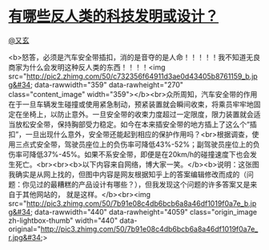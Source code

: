 
#  [有哪些反人类的科技发明或设计？](https://zhihu.com/questions/22331607)



[@又玄](https://zhihu.com/people/a2b3a78f99af076b24654136c96866af)

&lt;b&gt;怒答，必须是汽车安全带插扣，消的是音夺的是人命！！！！！我不知道无良商家为什么会发明这种反人类的东西！！！！&lt;img src=&#34;http://pic2.zhimg.com/50/c732356f64911d3ae0d43405b8761159_b.jpg&#34; data-rawwidth=&#34;359&#34; data-rawheight=&#34;270&#34; class=&#34;content_image&#34; width=&#34;359&#34;&gt;&lt;/b&gt;&lt;br&gt;众所周知，汽车安全带的作用在于一旦车辆发生碰撞或使用紧急制动，预紧装置就会瞬间收束，将乘员牢牢地固定在坐椅上，以防止意外。一旦安全带的收束力度超过一定限度，限力装置就会适当放松安全带，保持胸部受力稳定。如今在本来插安全带的地方插上了这么个“插扣”，一旦出现什么意外，安全带还能起到相应的保护作用吗？&lt;br&gt;根据调查，使用三点式安全带，驾驶员座位上的负伤率可降低43%-52%；副驾驶员座位上的负伤率可降低37%-45%。如果不系安全带，即便是在20km/h的碰撞速度下也会发生死亡。&lt;br&gt;&lt;br&gt;&lt;b&gt;以下内容来自网络，博大家一笑。&lt;/b&gt;&lt;b&gt;说明：这张图我确实是从网上找的，但图中内容是网友根据知乎上的答案编辑修改而成的（问题：你见过的最糟糕的产品设计有哪些？），但我发现这个问题的许多答案又是来自于其他网站的， 就是这样。&lt;/b&gt;&lt;br&gt;&lt;img src=&#34;http://pic3.zhimg.com/50/7b91e08c4db6bcb6a8a46df1019f0a7e_b.jpg&#34; data-rawwidth=&#34;440&#34; data-rawheight=&#34;4059&#34; class=&#34;origin_image zh-lightbox-thumb&#34; width=&#34;440&#34; data-original=&#34;http://pic3.zhimg.com/50/7b91e08c4db6bcb6a8a46df1019f0a7e_r.jpg&#34;&gt;